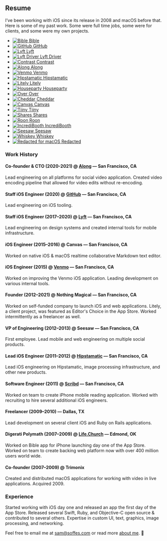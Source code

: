 ## Resume

I’ve been working with iOS since its release in 2008 and macOS before that. Here is some of my past work. Some were full time jobs, some were for clients, and some were my own projects.

<ul class="apps">
  <li>
    <a href="https://itunes.apple.com/app/bible/id282935706?mt=8&uo=4&at=1l3vmtU" rel="external nofollow">
      <img src="/images/bible.jpg" alt="Bible">
      <span>Bible</span>
    </a>
  </li>
  <li>
    <a href="https://github.com/mobile" rel="external nofollow">
      <img src="/images/github.png" alt="GitHub">
      <span>GitHub</span>
    </a>
  </li>
  <li>
    <a href="https://lyft.com/" rel="external nofollow">
      <img src="/images/lyft.png" alt="Lyft">
      <span>Lyft</span>
    </a>
  </li>
  <li>
    <a href="https://lyft.com/driver" rel="external nofollow">
      <img src="/images/driver.png" alt="Lyft Driver">
      <span>Lyft Driver</span>
    </a>
  </li>
  <li class="mac">
    <a href="https://usecontrast.com" rel="external nofollow">
      <img src="/images/contrast.svg" alt="Contrast">
      <span>Contrast</span>
    </a>
  </li>
  <li>
    <a href="https://along.video" rel="external nofollow">
      <img src="/images/along.svg" alt="Along">
      <span>Along</span>
    </a>
  </li>
  <li>
    <a href="https://venmo.com/" rel="external nofollow">
      <img src="/images/venmo.jpg" alt="Venmo">
      <span>Venmo</span>
    </a>
  </li>
  <li>
    <a href="https://itunes.apple.com/app/hipstamatic/id342115564?mt=8&uo=4&at=1l3vmtU" rel="external nofollow">
      <img src="/images/hipstamatic.jpg" alt="Hipstamatic">
      <span>Hipstamatic</span>
    </a>
  </li>
  <li>
    <a href="https://itunes.apple.com/app/litely/id850707754?mt=8&amp;uo=4&amp;at=1l3vmtU" rel="external nofollow">
      <img src="/images/litely.jpg" alt="Litely">
      <span>Litely</span>
    </a>
  </li>
  <li>
    <a href="https://joinhouse.party" rel="external nofollow">
      <img src="/images/houseparty.svg" alt="Houseparty">
      <span>Houseparty</span>
    </a>
  </li>
  <li>
    <a href="https://itunes.apple.com/app/over/id535811906?mt=8&amp;uo=4&amp;at=1l3vmtU" rel="external nofollow">
      <img src="/images/over.jpg" alt="Over">
      <span>Over</span>
    </a>
  </li>
  <li>
    <a href="https://soffes.blog/parting-ways-with-cheddar" rel="external">
      <img src="/images/cheddar.jpg" alt="Cheddar">
      <span>Cheddar</span>
    </a>
  </li>
  <li>
    <a href="https://github.com/usecanvas/ios-v1" rel="external nofollow">
      <img src="/images/canvas.svg" alt="Canvas">
      <span>Canvas</span>
    </a>
  </li>
  <li>
    <a href="https://medium.com/@kevinrose/we-re-shutting-down-tiiny-14254524f9b6" rel="external nofollow">
      <img src="/images/tiiny.svg" alt="Tiiny">
      <span>Tiiny</span>
    </a>
  </li>
  <li>
    <a href="https://soffes.blog/shares-2" rel="external">
      <img src="/images/shares.svg" alt="Shares">
      <span>Shares</span>
    </a>
  </li>
  <li>
    <a href="https://blog.ghost.org/roon" rel="external nofollow">
      <img src="/images/roon.jpg" alt="Roon">
      <span>Roon</span>
    </a>
  </li>
  <li>
    <a href="https://itunes.apple.com/app/incredibooth/id378754705?mt=8&amp;uo=4&amp;at=1l3vmtU" rel="external nofollow">
      <img src="/images/incredibooth.jpg" alt="IncrediBooth">
      <span>IncrediBooth</span>
    </a>
  </li>
  <li>
    <a href="https://soffes.blog/onward" rel="external">
      <img src="/images/seesaw.jpg" alt="Seesaw">
      <span>Seesaw</span>
    </a>
  </li>
  <li class="mac">
    <a href="http://usewhiskey.com" rel="external nofollow">
      <img src="/images/whiskey.png" alt="Whiskey">
      <span>Whiskey</span>
    </a>
  </li>
  <li class="mac">
    <a href="https://useredacted.com" rel="external nofollow">
      <img src="/images/redacted-mac.svg" alt="Redacted for macOS">
      <span>Redacted</span>
    </a>
  </li>
</ul>

### Work History

#### Co-founder & CTO (2020-2021) @ [Along](https://along.video) — San Francisco, CA

Lead engineering on all platforms for social video application. Created video encoding pipeline that allowed for video edits without re-encoding.

#### Staff iOS Engineer (2020) @ [GitHub](https://github.com) — San Francisco, CA

Lead engineering on iOS tooling.

#### Staff iOS Engineer (2017–2020) @ [Lyft](https://lyft.com) — San Francisco, CA

Lead engineering on design systems and created internal tools for mobile infrastructure.

#### iOS Engineer (2015–2016) @ Canvas — San Francisco, CA

Worked on native iOS & macOS realtime collaborative Markdown text editor.

#### iOS Engineer (2015) @ [Venmo](https://venmo.com) — San Francisco, CA

Worked on improving the Venmo iOS application. Leading development on various internal tools.

#### Founder (2012–2021) @ Nothing Magical — San Francisco, CA

Worked on self-funded company to launch iOS and web applications.  Litely, a client project, was featured as Editor's Choice in the App Store. Worked intermittently as a freelancer as well.

#### VP of Engineering (2012–2013) @ Seesaw — San Francisco, CA

First employee. Lead mobile and web engineering on multiple social products.

#### Lead iOS Engineer (2011–2012) @ [Hipstamatic](https://hipstamatic.com) — San Francisco, CA

Lead iOS engineering on Hipstamatic, image processing infrastructure, and other new products.

#### Software Engineer (2011) @ [Scribd](https://scribd.com) — San Francisco, CA

Worked on team to create iPhone mobile reading application. Worked with recruiting to hire several additional iOS engineers.

#### Freelancer (2009–2010) — Dallas, TX

Lead development on several client iOS and Ruby on Rails applications.

#### Digerati Polymath (2007–2009) @ [Life.Church](https://life.church) — Edmond, OK

Worked on Bible app for iPhone launching day one of the App Store. Worked on team to create backing web platform now with over 400 million users world wide.

#### Co-founder (2007–2009) @ Trimonix

Created and distributed macOS applications for working with video in live applications. Acquired 2009.

### Experience

Started working with iOS day one and released an app the first day of the App Store. Released several Swift, Ruby, and Objective-C open source & contributed to several others. Expertise in custom UI, text, graphics, image processing, and networking.

Feel free to email me at [sam@soffes.com](mailto:sam@soffes.com) or read more [about me](/about). 👋
